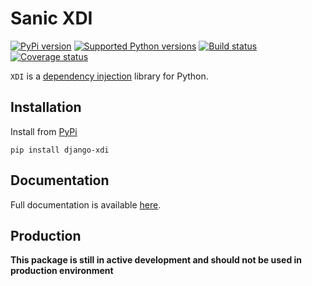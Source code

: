 # Sanic XDI


[![PyPi version][pypi-image]][pypi-link]
[![Supported Python versions][pyversions-image]][pyversions-link]
[![Build status][ci-image]][ci-link]
[![Coverage status][codecov-image]][codecov-link]


`XDI` is a [dependency injection](https://en.wikipedia.org/wiki/Dependency_injection) library for Python.



## Installation

Install from [PyPi](https://pypi.org/project/django-xdi/)

```
pip install django-xdi
```

## Documentation

Full documentation is available [here][docs-link].



## Production

__This package is still in active development and should not be used in production environment__




[docs-link]: https://pyxdi.github.io/django-xdi/
[pypi-image]: https://img.shields.io/pypi/v/django-xdi.svg?color=%233d85c6
[pypi-link]: https://pypi.python.org/pypi/django-xdi
[pyversions-image]: https://img.shields.io/pypi/pyversions/django-xdi.svg
[pyversions-link]: https://pypi.python.org/pypi/django-xdi
[ci-image]: https://github.com/pyxdi/django-xdi/actions/workflows/workflow.yaml/badge.svg?event=push&branch=master
[ci-link]: https://github.com/pyxdi/django-xdi/actions?query=workflow%3ACI%2FCD+event%3Apush+branch%3Amaster
[codecov-image]: https://codecov.io/gh/pyxdi/django-xdi/branch/master/graph/badge.svg
[codecov-link]: https://codecov.io/gh/pyxdi/django-xdi

